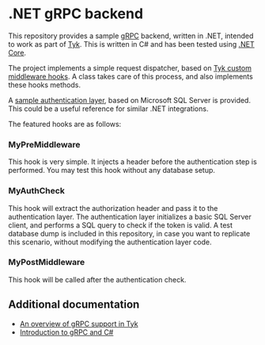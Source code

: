 .NET gRPC backend
==

This repository provides a sample [gRPC](http://www.grpc.io/) backend, written in .NET, intended to work as part of [Tyk](https://tyk.io/). This is written in C# and has been tested using [.NET Core](https://dotnet.github.io/).

The project implements a simple request dispatcher, based on [Tyk custom middleware hooks](https://tyk.io/docs/tyk-api-gateway-v1-9/javascript-plugins/middleware-scripting/).
A class takes care of this process, and also implements these hooks methods.

A [sample authentication layer](Auth.cs), based on Microsoft SQL Server is provided. This could be a useful reference for similar .NET integrations.

The featured hooks are as follows:

### MyPreMiddleware

This hook is very simple. It injects a header before the authentication step is performed. You may test this hook without any database setup.

### MyAuthCheck

This hook will extract the authorization header and pass it to the authentication layer. The authentication layer initializes a basic SQL Server client, and performs a SQL query to check if the token is valid.
A test database dump is included in this repository, in case you want to replicate this scenario, without modifying the authentication layer code.

### MyPostMiddleware

This hook will be called after the authentication check.

## Additional documentation
- [An overview of gRPC support in Tyk](https://github.com/TykTechnologies/tyk/blob/develop/coprocess/grpc/README.md)
- [Introduction to gRPC and C#](http://www.grpc.io/docs/tutorials/basic/csharp.html)
